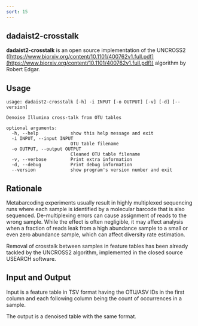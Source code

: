 ```yaml
---
sort: 15
---
```

## dadaist2-crosstalk
**dadaist2-crosstalk** is an open source implementation of the
UNCROSS2 ([https://www.biorxiv.org/content/10.1101/400762v1.full.pdf](https://www.biorxiv.org/content/10.1101/400762v1.full.pdf))
algorithm by Robert Edgar.

## Usage

    usage: dadaist2-crosstalk [-h] -i INPUT [-o OUTPUT] [-v] [-d] [--version]
    
    Denoise Illumina cross-talk from OTU tables
    
    optional arguments:
      -h, --help            show this help message and exit
      -i INPUT, --input INPUT
                            OTU table filename
      -o OUTPUT, --output OUTPUT
                            Cleaned OTU table filename
      -v, --verbose         Print extra information
      -d, --debug           Print debug information
      --version             show program's version number and exit

## Rationale

Metabarcoding experiments usually result in highly multiplexed sequencing runs 
where each sample is identified by a molecular barcode that is also sequenced. 
De-multiplexing errors can cause assignment of reads to the wrong sample. 
While the effect is often negligible, it may affect analysis when a fraction 
of reads leak from a high abundance sample to a small or even zero abundance sample, 
which can affect diversity rate estimation. 

Removal of crosstalk between samples in feature tables has been already tackled 
by the UNCROSS2 algorithm, implemented in the closed source USEARCH software.

## Input and Output

Input is a feature table in TSV format having the OTU/ASV IDs in the first column
and each following column being the count of occurrences in a sample.

The output is a denoised table with the same format.
